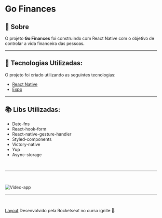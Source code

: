 # Go Finances

## 🔖 Sobre

O projeto **Go Finances** foi construindo com React Native com o objetivo de controlar a vida financeira das pessoas.


--- 


## 🚀 Tecnologias Utilizadas:
O projeto foi criado utilizando as seguintes tecnologias:
- [React Native](https://reactnative.dev/)
- [Expo](https://expo.dev/)

---

## 📚 Libs Utilizadas:
- Date-fns
- React-hook-form
- React-native-gesture-handler
- Styled-components
- Victory-native
- Yup
- Async-storage

<br />

---

<br />

![Vídeo-app](https://user-images.githubusercontent.com/58046326/146559564-e18086a6-8c42-4b49-894d-3191f4989c5d.gif)

---

<br />

[Layout](https://www.figma.com/file/5rTZsZgnhjHC8ohThu5eNM/GoFinances-Ignite-(Copy)) Desenvolvido pela Rocketseat no curso ignite 💜.


